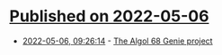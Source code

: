# [Published on 2022-05-06](index.md)

* [2022-05-06, 09:26:14](https://news.ycombinator.com/item?id=31283119) - [The Algol 68 Genie project](https://jmvdveer.home.xs4all.nl/en.algol-68-genie.html)
